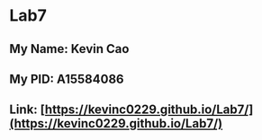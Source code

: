 # Lab7

## My Name: Kevin Cao
## My PID: A15584086
## Link: [https://kevinc0229.github.io/Lab7/](https://kevinc0229.github.io/Lab7/)
